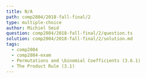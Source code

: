 ```yaml
---
title: N/A
path: comp2804/2018-fall-final/2
type: multiple-choice
author: Michiel Smid
question: comp2804/2018-fall-final/2/question.ts
solution: comp2804/2018-fall-final/2/solution.md
tags:
  - comp2804
  - comp2804-exam
  - Permutations and \binomial Coefficients (3.6.1)
  - The Product Rule (3.1)
---
```


